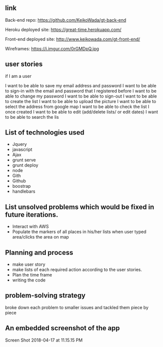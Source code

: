 ## link
Back-end repo: https://github.com/KeikoWada/gt-back-end

Heroku deployed site: https://great-time.herokuapp.com/

Front-end deployed site: http://www.keikowada.com/gt-front-end/

Wireframes: https://i.imgur.com/0rGMDpQ.jpg

## user stories
if I am a user

I want to be able to save my email address and password
I want to be able to sign-in with the email and password that I registered before
I want to be able to change my password
I want to be able to sign-out
I want to be able to create the list
I want to be able to upload the picture
I want to be able to select the address from google map
I want to be able to check the list I once created
I want to be able to edit (add/delete lists/ or edit dates)
I want to be able to search the lis

## List of technologies used
- Jquery
- javascript
- Ajax
- grunt serve
- grunt deploy
- node
- Gith
- Github
- boostrap
- handlebars

## List unsolved problems which would be fixed in future iterations.
- Interact with AWS
- Populate the markers of all places in his/her lists when user typed area/clicks the area on map

## Planning and process
- make user story
- make lists of each required action according to the user stories.
- Plan the time frame
- writing the code

## problem-solving strategy
broke down each problem to smaller issues and tackled them piece by piece

## An embedded screenshot of the app
Screen Shot 2018-04-17 at 11.15.15 PM
